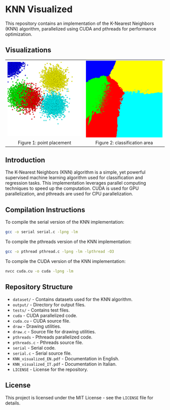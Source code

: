 # KNN Visualized

This repository contains an implementation of the K-Nearest Neighbors (KNN) algorithm, parallelized using CUDA and pthreads for performance optimization.

## Visualizations

<table>
  <tr>
    <td><img src="output/output.png" alt="Point placement" width="400"/></td>
    <td><img src="output/boundaries.png" alt="Classification area" width="400"/></td>
  </tr>
  <tr>
    <td align="center">Figure 1: point placement</td>
    <td align="center">Figure 2: classification area</td>
  </tr>
</table>



## Introduction

The K-Nearest Neighbors (KNN) algorithm is a simple, yet powerful supervised machine learning algorithm used for classification and regression tasks. This implementation leverages parallel computing techniques to speed up the computation. CUDA is used for GPU parallelization, and pthreads are used for CPU parallelization.

## Compilation Instructions

To compile the serial version of the KNN implementation:

```bash
gcc -o serial serial.c -lpng -lm
```

To compile the pthreads version of the KNN implementation:

```bash
gcc -o pthread pthread.c -lpng -lm -lpthread -O3
```

To compile the CUDA version of the KNN implementation:

```bash
nvcc cuda.cu -o cuda -lpng -lm
```

## Repository Structure

- `dataset/` - Contains datasets used for the KNN algorithm.
- `output/` - Directory for output files.
- `tests/` - Contains test files.
- `cuda` - CUDA parallelized code.
- `cuda.cu` - CUDA source file.
- `draw` - Drawing utilities.
- `draw.c` - Source file for drawing utilities.
- `pthreads` - Pthreads parallelized code.
- `pthreads.c` - Pthreads source file.
- `serial` - Serial code.
- `serial.c` - Serial source file.
- `KNN_visualized_EN.pdf` - Documentation in English.
- `KNN_visualized_IT.pdf` - Documentation in Italian.
- `LICENSE` - License for the repository.


## License

This project is licensed under the MIT License - see the `LICENSE` file for details.

